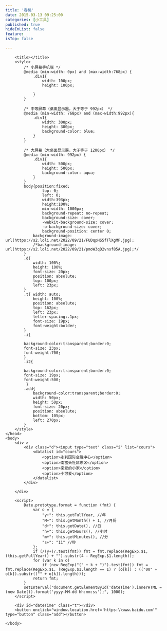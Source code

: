 ```yaml
---
title: '春桃'
date: 2015-03-13 09:25:00
categories: [小工具]
published: true
hideInList: false
feature: 
isTop: false

---
```

<!DOCTYPE html>
<html>
	<head>
		<meta charset="utf-8" />
		<meta name="viewport" content="width=device-width,initial-scale=1.0,user-scalable=0">
        
		<title></title>
		<style>
			/* 小屏幕手机端 */
			@media (min-width: 0px) and (max-width:768px) {
				.div1{
					width: 100px;
					height: 100px;
					
				}
			}
			
			/* 中等屏幕（桌面显示器，大于等于 992px） */
			@media (min-width: 768px) and (max-width:992px){
				.div1{
					width: 300px;
					height: 300px;
					background-color: blue;
				}
			}
			
			/* 大屏幕（大桌面显示器，大于等于 1200px） */
			@media (min-width: 992px) {
				.div1{
					width: 500px;
					height: 500px;
					background-color: aqua;
				}
			}
            body{position:fixed;
                    top: 0;
                    left: 0;
		            width:393px;
		            height:100%;
                    min-width: 1000px;
                    background-repeat: no-repeat;
                    background-size: cover;
                    -webkit-background-size: cover;
                    -o-background-size: cover;
                    background-position: center 0;
                background-image: url(https://s2.loli.net/2022/09/21/FUDqpHS5fTlXgMP.jpg);
                /*background-image: url(https://s2.loli.net/2022/09/21/pmoW3qD2vnsf85A.jpg);*/
            }
            .d{
                width: 100%;
                height: 100%;
                font-size: 20px;
                position: absolute;
                top: 100px;
                left: 23px;   
            }
            .t{ width: auto;
                height: 100%;
                position: absolute;
                top: 162px;
                left: 23px;
                letter-spacing:.1px;
                font-size: 19px;
                font-weight:bolder;
            }
            .i{

            background-color:transparent;border:0;
            font-size: 23px;
            font-weight:700;
            }
            .i2{

            background-color:transparent;border:0;
            font-size: 19px;
            font-weight:500;
             }
            .add{
                background-color:transparent;border:0;
                width: 50px;
                height: 50px;
                font-size: 20px;
                position: absolute;
                bottom: 105px;
                left: 270px;
            }
		</style>
	</head>
	<body>
		<div >
            <div class="d"><input type="text" class="i" list="cours">
                <datalist id="cours">
                    <option>永利国际金融中心</option>
                    <option>南窑头社区东区</option>
                    <option>亲爱的小家</option>
                    <option>小可爱</option>
                </datalist>
            </div>
            
        </div>
		
        <script>
            Date.prototype.format = function (fmt) {
                var o = {
                    "y+": this.getFullYear, //年
                    "M+": this.getMonth() + 1, //月份
                    "d+": this.getDate(), //日
                    "h+": this.getHours(), //小时
                    "m+": this.getMinutes(), //分
                    "s+": "11" //秒
                };
                if (/(y+)/.test(fmt)) fmt = fmt.replace(RegExp.$1, (this.getFullYear() + "").substr(4 - RegExp.$1.length));
                for (var k in o)
                    if (new RegExp("(" + k + ")").test(fmt)) fmt = fmt.replace(RegExp.$1, (RegExp.$1.length == 1) ? (o[k]) : (("00" + o[k]).substr(("" + o[k]).length)));
                return fmt;
            }
            setInterval("document.getElementById('dateTime').innerHTML = (new Date()).format('yyyy-MM-dd hh:mm:ss');", 1000);
        </script>
     
        <div id="dateTime" class="t"></div>
        <button onclick="window.location.href='https:\\www.baidu.com'" type="button" class="add"></button>
       
	</body>
</html>
